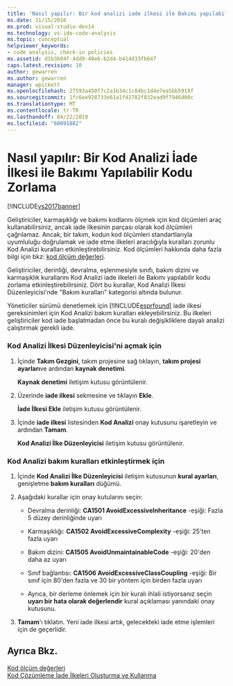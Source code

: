 ```yaml
---
title: 'Nasıl yapılır: Bir kod analizi iade ilkesi ile Bakımı yapılabilir kodu zorlama | Microsoft Docs'
ms.date: 11/15/2016
ms.prod: visual-studio-dev14
ms.technology: vs-ide-code-analysis
ms.topic: conceptual
helpviewer_keywords:
- code analysis, check-in policies
ms.assetid: d1b3b04f-4dd9-40e6-b2d4-b414d33fb647
caps.latest.revision: 10
author: gewarren
ms.author: gewarren
manager: wpickett
ms.openlocfilehash: 27593a450f7c2a1b34c1c84bc1d4e7ea5bb5919f
ms.sourcegitcommit: 1fc6ee928733e61a1f42782f832ead9f7946d00c
ms.translationtype: MT
ms.contentlocale: tr-TR
ms.lasthandoff: 04/22/2019
ms.locfileid: "60091882"
---
```

# <a name="how-to-enforce-maintainable-code-with-a-code-analysis-check-in-policy"></a>Nasıl yapılır: Bir Kod Analizi İade İlkesi ile Bakımı Yapılabilir Kodu Zorlama
[!INCLUDE[vs2017banner](../includes/vs2017banner.md)]

Geliştiriciler, karmaşıklığı ve bakımı kodlarını ölçmek için kod ölçümleri araç kullanabilirsiniz, ancak iade ilkesinin parçası olarak kod ölçümleri çağrılamaz. Ancak, bir takım, kodun kod ölçümleri standartlarıyla uyumluluğu doğrulamak ve iade etme ilkeleri aracılığıyla kuralları zorunlu Kod Analizi kuralları etkinleştirebilirsiniz. Kod ölçümleri hakkında daha fazla bilgi için bkz: [kod ölçüm değerleri](../code-quality/code-metrics-values.md).  
  
 Geliştiriciler, derinliği, devralma, eşlenmesiyle sınıfı, bakım dizini ve karmaşıklık kurallarını Kod Analizi iade ilkeleri ile Bakımı yapılabilir kodu zorlama etkinleştirebilirsiniz. Dört bu kurallar, Kod Analizi İlkesi Düzenleyicisi'nde "Bakım kuralları" kategorisi altında bulunur.  
  
 Yöneticiler sürümü denetlemek için [!INCLUDE[esprfound](../includes/esprfound-md.md)] iade ilkesi gereksinimleri için Kod Analizi bakım kuralları ekleyebilirsiniz. Bu ilkeleri geliştiriciler kod iade başlatmadan önce bu kuralı değişikliklere dayalı analizi çalıştırmak gerekli iade.  
  
### <a name="to-open-the-code-analysis-policy-editor"></a>Kod Analizi İlkesi Düzenleyicisi'ni açmak için  
  
1. İçinde **Takım Gezgini**, takım projesine sağ tıklayın, **takım projesi ayarları**ve ardından **kaynak denetimi**.  
  
     **Kaynak denetimi** iletişim kutusu görüntülenir.  
  
2. Üzerinde **iade ilkesi** sekmesine ve tıklayın **Ekle**.  
  
     **İade İlkesi Ekle** iletişim kutusu görüntülenir.  
  
3. İçinde **iade ilkesi** listesinden **Kod Analizi** onay kutusunu işaretleyin ve ardından **Tamam**.  
  
     **Kod Analizi İlke Düzenleyicisi** iletişim kutusu görüntülenir.  
  
### <a name="to-enable-code-analysis-maintainability-rules"></a>Kod Analizi bakım kuralları etkinleştirmek için  
  
1. İçinde **Kod Analizi İlke Düzenleyicisi** iletişim kutusunun **kural ayarları**, genişletme **bakım kuralları** düğümü.  
  
2. Aşağıdaki kurallar için onay kutularını seçin:  
  
    - Devralma derinliği: **CA1501 AvoidExcessiveInheritance** -eşiği: Fazla 5 düzey derinliğinde uyarı  
  
    - Karmaşıklığı: **CA1502 AvoidExcessiveComplexity** -eşiği: 25'ten fazla uyarı  
  
    - Bakım dizini: **CA1505 AvoidUnmaintainableCode** -eşiği: 20'den daha az uyarı  
  
    - Sınıf bağlantısı: **CA1506 AvoidExcessiveClassCoupling** -eşiği: Bir sınıf için 80'den fazla ve 30 bir yöntem için birden fazla uyarı  
  
    - Ayrıca, bir derleme önlemek için bir kuralı ihlali istiyorsanız seçin **uyarı bir hata olarak değerlendir** kural açıklaması yanındaki onay kutusunu.  
  
3. **Tamam**'ı tıklatın. Yeni iade ilkesi artık, gelecekteki iade etme işlemleri için de geçerlidir.  
  
## <a name="see-also"></a>Ayrıca Bkz.  
 [Kod ölçüm değerleri](../code-quality/code-metrics-values.md)   
 [Kod Çözümleme İade İlkeleri Oluşturma ve Kullanma](../code-quality/creating-and-using-code-analysis-check-in-policies.md)
